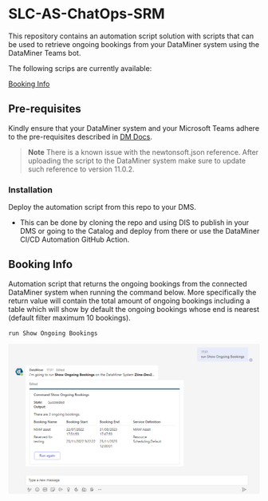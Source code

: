 # SLC-AS-ChatOps-SRM

This repository contains an automation script solution with scripts that can be used to retrieve ongoing bookings from your DataMiner system using the DataMiner Teams bot.

The following scrips are currently available:

[Booking Info](#booking-info)

## Pre-requisites

Kindly ensure that your DataMiner system and your Microsoft Teams adhere to the pre-requisites described in [DM Docs](https://docs.dataminer.services/user-guide/Cloud_Platform/TeamsBot/Microsoft_Teams_Chat_Integration.html#server-side-prerequisites).

> **Note**
> There is a known issue with the newtonsoft.json reference. After uploading the script to the DataMiner system make sure to update such reference to version 11.0.2.

### Installation

Deploy the automation script from this repo to your DMS.
   - This can be done by cloning the repo and using DIS to publish in your DMS or going to the Catalog and deploy from there or use the DataMiner CI/CD Automation GitHub Action.

## Booking Info

Automation script that returns the ongoing bookings from the connected DataMiner system when running the command below. More specifically the return value will contain the total amount of ongoing bookings including a table which will show by default the ongoing bookings whose end is nearest (default filter maximum 10 bookings).

```
run Show Ongoing Bookings
```

![Booking Info example](/Documentation/OngoingBookingsChatOpsCommand.png)